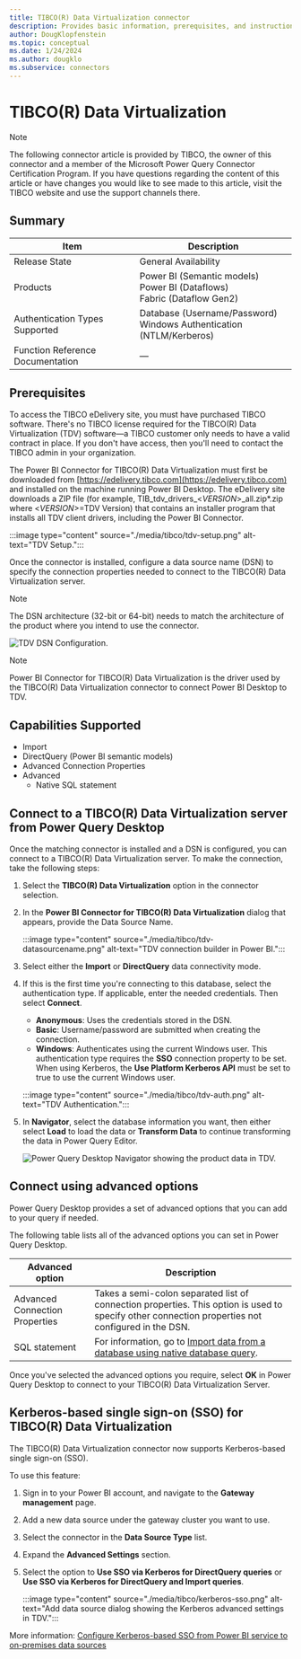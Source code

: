 ```yaml
---
title: TIBCO(R) Data Virtualization connector
description: Provides basic information, prerequisites, and instructions on how to connect to your TIBCO(R) Data Virtualization Server.
author: DougKlopfenstein
ms.topic: conceptual
ms.date: 1/24/2024
ms.author: dougklo
ms.subservice: connectors
---
```


# TIBCO(R) Data Virtualization

> [!NOTE]
>The following connector article is provided by TIBCO, the owner of this connector and a member of the Microsoft Power Query Connector Certification Program. If you have questions regarding the content of this article or have changes you would like to see made to this article, visit the TIBCO website and use the support channels there.

## Summary

| Item | Description |
| ---- | ----------- |
| Release State | General Availability |
| Products | Power BI (Semantic models)<br/>Power BI (Dataflows)<br/>Fabric (Dataflow Gen2) |
| Authentication Types Supported | Database (Username/Password)<br/>Windows Authentication (NTLM/Kerberos) |
| Function Reference Documentation | &mdash; |

## Prerequisites

To access the TIBCO eDelivery site, you must have purchased TIBCO software. There's no TIBCO license required for the TIBCO(R) Data Virtualization (TDV) software&mdash;a TIBCO customer only needs to have a valid contract in place. If you don't have access, then you'll need to contact the TIBCO admin in your organization.

The Power BI Connector for TIBCO(R) Data Virtualization must first be downloaded from [https://edelivery.tibco.com](https://edelivery.tibco.com) and installed on the machine running Power BI Desktop. The eDelivery site downloads a ZIP file (for example, TIB_tdv_drivers_\<_VERSION_>_all.zip*.zip where \<_VERSION_>=TDV Version) that contains an installer program that installs all TDV client drivers, including the Power BI Connector.

:::image type="content" source="./media/tibco/tdv-setup.png" alt-text="TDV Setup.":::

Once the connector is installed, configure a data source name (DSN) to specify the connection properties needed to connect to the TIBCO(R) Data Virtualization server.

> [!NOTE]
> The DSN architecture (32-bit or 64-bit) needs to match the architecture of the product where you intend to use the connector.

![TDV DSN Configuration.](./media/tibco/tdv_dsn.png)

>[!NOTE]
>Power BI Connector for TIBCO(R) Data Virtualization is the driver used by the TIBCO(R) Data Virtualization connector to connect Power BI Desktop to TDV.

## Capabilities Supported

- Import
- DirectQuery (Power BI semantic models)
- Advanced Connection Properties
- Advanced
  - Native SQL statement

## Connect to a TIBCO(R) Data Virtualization server from Power Query Desktop

Once the matching connector is installed and a DSN is configured, you can connect to a TIBCO(R) Data Virtualization server. To make the connection, take the following steps:

1. Select the **TIBCO(R) Data Virtualization** option in the connector selection.

2. In the **Power BI Connector for TIBCO(R) Data Virtualization** dialog that appears, provide the Data Source Name.

   :::image type="content" source="./media/tibco/tdv-datasourcename.png" alt-text="TDV connection builder in Power BI.":::

3. Select either the **Import** or **DirectQuery** data connectivity mode.

4. If this is the first time you're connecting to this database, select the authentication type. If applicable, enter the needed credentials. Then select **Connect**.
   - **Anonymous**: Uses the credentials stored in the DSN.
   - **Basic**: Username/password are submitted when creating the connection.
   - **Windows**: Authenticates using the current Windows user.  This authentication type requires the **SSO** connection property to be set.  When using Kerberos, the **Use Platform Kerberos API** must be set to true to use the current Windows user.

    :::image type="content" source="./media/tibco/tdv-auth.png" alt-text="TDV Authentication.":::

5. In **Navigator**, select the database information you want, then either select **Load** to load the data or **Transform Data** to continue transforming the data in Power Query Editor.

   ![Power Query Desktop Navigator showing the product data in TDV.](./media/tibco/tdv_navigator.png)

## Connect using advanced options

Power Query Desktop provides a set of advanced options that you can add to your query if needed.

The following table lists all of the advanced options you can set in Power Query Desktop.

| Advanced option | Description |
| --------------- | ----------- |
| Advanced Connection Properties | Takes a semi-colon separated list of connection properties. This option is used to specify other connection properties not configured in the DSN. |
| SQL statement | For information, go to [Import data from a database using native database query](../native-database-query.md). |

Once you've selected the advanced options you require, select **OK** in Power Query Desktop to connect to your TIBCO(R) Data Virtualization Server.

## Kerberos-based single sign-on (SSO) for TIBCO(R) Data Virtualization

The TIBCO(R) Data Virtualization connector now supports Kerberos-based single sign-on (SSO).

To use this feature:

1. Sign in to your Power BI account, and navigate to the **Gateway management** page.

2. Add a new data source under the gateway cluster you want to use.

3. Select the connector in the **Data Source Type** list.

4. Expand the **Advanced Settings** section.

5. Select the option to **Use SSO via Kerberos for DirectQuery queries** or **Use SSO via Kerberos for DirectQuery and Import queries**.

   :::image type="content" source="./media/tibco/kerberos-sso.png" alt-text="Add data source dialog showing the Kerberos advanced settings in TDV.":::

More information: [Configure Kerberos-based SSO from Power BI service to on-premises data sources](/power-bi/connect-data/service-gateway-sso-kerberos)
